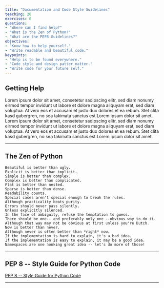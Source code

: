 ```yaml
---
title: "Documentation and Code Style Guidelines"
teaching: 20
exercises: 0
questions:
- "Where can I find help?"
- "What is the Zen of Python?"
- "What are the PEP8 Guidelines?"
objectives:
- "Know how to help yourself."
- "Write readable and beautiful code."
keypoints:
- "Help is to be found everywhere."
- "Code style and design patter matter."
- "Write code for your future self."
---
```


## Getting Help

Lorem ipsum dolor sit amet, consetetur sadipscing elitr, sed diam nonumy eirmod tempor invidunt ut labore et dolore magna aliquyam erat, sed diam voluptua. At vero eos et accusam et justo duo dolores et ea rebum. Stet clita kasd gubergren, no sea takimata sanctus est Lorem ipsum dolor sit amet. Lorem ipsum dolor sit amet, consetetur sadipscing elitr, sed diam nonumy eirmod tempor invidunt ut labore et dolore magna aliquyam erat, sed diam voluptua. At vero eos et accusam et justo duo dolores et ea rebum. Stet clita kasd gubergren, no sea takimata sanctus est Lorem ipsum dolor sit amet.

***


## The Zen of Python

~~~
Beautiful is better than ugly.
Explicit is better than implicit.
Simple is better than complex.
Complex is better than complicated.
Flat is better than nested.
Sparse is better than dense.
Readability counts.
Special cases aren't special enough to break the rules.
Although practicality beats purity.
Errors should never pass silently.
Unless explicitly silenced.
In the face of ambiguity, refuse the temptation to guess.
There should be one-- and preferably only one --obvious way to do it.
Although that way may not be obvious at first unless you're Dutch.
Now is better than never.
Although never is often better than *right* now.
If the implementation is hard to explain, it's a bad idea.
If the implementation is easy to explain, it may be a good idea.
Namespaces are one honking great idea -- let's do more of those!
~~~

***


## PEP 8 -- Style Guide for Python Code

[PEP 8 -- Style Guide for Python Code](https://www.python.org/dev/peps/pep-0008/)

***


